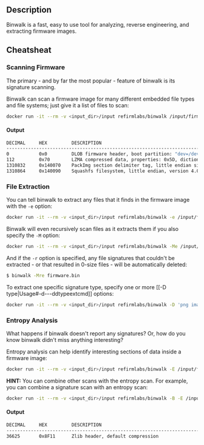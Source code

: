 ## Description

Binwalk is a fast, easy to use tool for analyzing, reverse engineering, and extracting firmware images.

## Cheatsheat 
### Scanning Firmware

The primary - and by far the most popular - feature of binwalk is its signature scanning. 

Binwalk can scan a firmware image for many different embedded file types and file systems; just give it a list of files to scan:

```bash
docker run -it --rm -v <input_dir>/input refirmlabs/binwalk /input/firmware.bin
```

#### Output
```bash
DECIMAL   	HEX       	DESCRIPTION
-------------------------------------------------------------------------------------------------------------------
0         	0x0       	DLOB firmware header, boot partition: "dev=/dev/mtdblock/2"
112       	0x70      	LZMA compressed data, properties: 0x5D, dictionary size: 33554432 bytes, uncompressed size: 3797616 bytes
1310832   	0x140070  	PackImg section delimiter tag, little endian size: 13644032 bytes; big endian size: 3264512 bytes
1310864   	0x140090  	Squashfs filesystem, little endian, version 4.0, compression:lzma, size: 3264162 bytes,  1866 inodes, blocksize: 65536 bytes, created: Tue Apr  3 04:12:22 2012
```

### File Extraction

You can tell binwalk to extract any files that it finds in the firmware image with the `-e` option:

```bash
docker run -it --rm -v <input_dir>/input refirmlabs/binwalk -e /input/firmware.bin
```

Binwalk will even recursively scan files as it extracts them if you also specify the `-M` option:

```bash
docker run -it --rm -v <input_dir>/input refirmlabs/binwalk -Me /input/firmware.bin
```

And if the `-r` option is specified, any file signatures that couldn't be extracted - or that resulted in 0-size files - will be automatically deleted:

```bash
$ binwalk -Mre firmware.bin
```

To extract one specific signature type, specify one or more [[-D type|Usage#-d---ddtypeextcmd]] options:

```bash
docker run -it --rm -v <input_dir>/input refirmlabs/binwalk -D 'png image:png' /input/firmware.bin
```

### Entropy Analysis

What happens if binwalk doesn't report any signatures? Or, how do you know binwalk didn't miss anything interesting?

Entropy analysis can help identify interesting sections of data inside a firmware image:

```bash
docker run -it --rm -v <input_dir>/input refirmlabs/binwalk -E /input/firmware.bin
```

**HINT:** You can combine other scans with the entropy scan. For example, you can combine a signature scan with an entropy scan:

```bash
docker run -it --rm -v <input_dir>/input refirmlabs/binwalk -B -E /input/firmware.bin
```

#### Output
```bash
DECIMAL   	HEX       	DESCRIPTION
-------------------------------------------------------------------------------------------------------------------
36625     	0x8F11    	Zlib header, default compression
```
